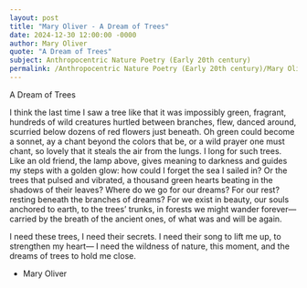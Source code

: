 ```yaml
---
layout: post
title: "Mary Oliver - A Dream of Trees"
date: 2024-12-30 12:00:00 -0000
author: Mary Oliver
quote: "A Dream of Trees"
subject: Anthropocentric Nature Poetry (Early 20th century)
permalink: /Anthropocentric Nature Poetry (Early 20th century)/Mary Oliver/Mary Oliver - A Dream of Trees
---
```


A Dream of Trees

I think the last time I saw a tree like that 
it was impossibly green, fragrant, 
hundreds of wild creatures 
hurtled between branches, flew,
danced around, scurried below 
dozens of red flowers just beneath. 
Oh green could become a sonnet, 
ay a chant beyond the colors that be, 
or a wild prayer one must chant, 
so lovely that it steals the air from the lungs. 
I long for such trees. 
Like an old friend, the lamp above, 
gives meaning to darkness and guides my steps 
with a golden glow: how could I forget 
the sea I sailed in? Or the trees that 
pulsed and vibrated, a thousand green 
hearts beating in the shadows of their leaves? 
Where do we go for our dreams? 
For our rest? resting beneath the branches of dreams? 
For we exist in beauty, 
our souls anchored to earth, to the trees’ trunks, 
in forests we might wander forever— 
carried by the breath of the ancient ones, 
of what was and will be again.

I need these trees, I need their secrets. 
I need their song to lift me up, to strengthen my heart— 
I need the wildness of nature, this moment, 
and the dreams of trees to hold me close.


- Mary Oliver
